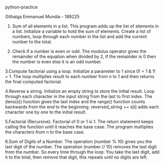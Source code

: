 python-practice

Githaiga Emmanuel Mundia - 189225

1. Sum of all elements in a list. 
   This program adds up the list of elements in a list. 
     Initialize a variable to hold the sum of elements. Create a list of numbers, loop through each number in the list and add the current number to the total.
   
2. Check if a number is even or odd.
   The modulus operator gives the remainder of the equation when divided by 2, if the remainder is 0 then the number is even else it is an odd number.
   
3.Compute factorial using a loop.
  Initialize a parameter to 1 since 0! = 1 & 1! = 1. 
  The loop multiplies result to each number from n to 1 and then returns the final computed factorial.
  
4.Reverse a string.
   Initialize an empty string to store the initial result. Loop through each character in the input string from the last to first index. The (lens(s)) function gives the last index and the range() function counts backwards from the end to the beginning. reversed_string += s[i] adds each character one by one to the  initial result.
   
5.Factorial (Recursive).
  Factorial of 0 or 1 is 1. The return statement keeps calling the function until it reaches the base case. The program multiplies the characters from n to the base case.
  
6.Sum of Digits of a Number.
  The operation (number % 10) gives you the last digit of the number. The operation (number // 10) removes the last digit from the number. So every time through the loop: You take the last digit, add it to the total, then remove that digit, this repeats until no digits are left.
